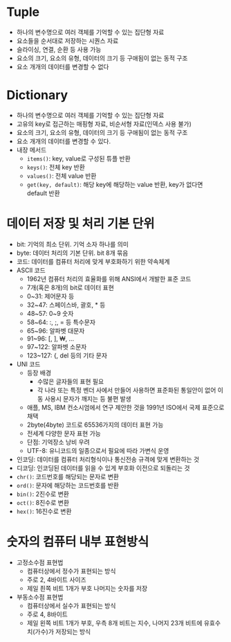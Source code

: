 # Tuple

- 하나의 변수명으로 여러 객체를 기억할 수 있는 집단형 자료
- 요소들을 순서대로 저장하는 시퀀스 자료
- 슬라이싱, 연결, 순환 등 사용 가능
- 요소의 크기, 요소의 유형, 데이터의 크기 등 구애됨이 없는 동적 구조
- 요소 개개의 데이터를 변경할 수 없다

# Dictionary

- 하나의 변수명으로 여러 객체를 기억할 수 있는 집단형 자료
- 고유의 key로 접근하는 매핑형 자료, 비순서형 자료(인덱스 사용 불가)
- 요소의 크기, 요소의 유형, 데이터의 크기 등 구애됨이 없는 동적 구조
- 요소 개개의 데이터를 변경할 수 있다.
- 내장 메서드
  - `items()`: key, value로 구성된 튜플 반환
  - `keys()`: 전체 key 반환
  - `values()`: 전체 value 반환
  - `get(key, default)`: 해당 key에 해당하는 value 반환, key가 없다면 default 반환

# 데이터 저장 및 처리 기본 단위

- bit:  기억의 최소 단위. 기억 소자 하나를 의미
- byte: 데이터 처리의 기본 단위. bit 8개 묶음
- 코드: 데이터를 컴퓨터 처리에 맞게 부호화하기 위한 약속체계
- ASCII 코드
  - 1962년 컴퓨터 처리의 효율화를 위해 ANSI에서 개발한 표준 코드
  - 7개(혹은 8개)의 bit로 데이터 표현
  - 0~31: 제어문자 등
  - 32~47: 스페이스바, 괄호, * 등
  - 48~57: 0~9 숫자
  - 58~64: :, ;, = 등 특수문자
  - 65~96: 알파벳 대문자
  - 91~96: [, ], ₩, …
  - 97~122: 알파벳 소문자
  - 123~127: {, del 등의 기타 문자
- UNI 코드
  - 등장 배경
    - 수많은 글자들의 표현 필요
    - 각 나라 또는 특정 벤더 사에서 만들어 사용하면 표준화된 통일안이 없어 이동 사용시 문자가 깨지는 등 불편 발생
  - 애플, MS, IBM 컨소시엄에서 연구 제안한 것을 1991년 ISO에서 국제 표준으로 채택
  - 2byte(4byte) 코드로 65536가지의 데이터 표현 가능
  - 전세계 다양한 문자 표현 가능
  - 단점: 기억장소 낭비 우려
  - UTF-8: 유니코드의 일종으로서 필요에 따라 가변식 운영
- 인코딩: 데이터를 컴퓨터 처리형식이나 통신전송 규격에 맞게 변환하는 것
- 디코딩: 인코딩된 데이터를 읽을 수 있게 부호화 이전으로 되돌리는 것
- `chr()`: 코드번호를 해당되는 문자로 변환
- `ord()`: 문자에 해당하는 코드번호를 반환
- `bin()`: 2진수로 변환
- `oct()`: 8진수로 변환
- `hex()`: 16진수로 변환

# 숫자의 컴퓨터 내부 표현방식

- 고정소수점 표현법
  - 컴퓨터상에서 정수가 표현되는 방식
  - 주로 2, 4바이트 사이즈
  - 제일 죈쪽 비트 1개가 부호 나머지는 숫자를 저장
- 부동소수점 표현법
  - 컴퓨터상에서 실수가 표현되는 방식
  - 주로 4, 8바이트
  - 제일 왼쪽 비트 1개가 부호, 우측 8개 비트는 지수, 나머지 23개 비트에 유효수치(가수)가 저장되는 방식